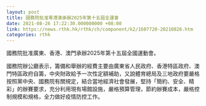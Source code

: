```yaml
---
layout: post
title: 國務院批准粵港澳承辦2025年第十五屆全運會
date: 2021-08-26 17:22:30.000000000 +08:00
link: https://news.rthk.hk/rthk/ch/component/k2/1607720-20210826.htm
categories: rthk
---
```


國務院批准廣東、香港、澳門承辦2025年第十五屆全國運動會。

國務院辦公廳表示，籌備和舉辦的經費主要由廣東省人民政府、香港特區政府、澳門特區政府自籌，中央財政給予一次性定額補助，又說體育總局及三地政府要嚴格按照黨中央、國務院有關規定，結合當地經濟社會發展，堅持「簡約、安全、精彩」的辦賽要求，充分利用現有場館設施，嚴格預算管理，節約辦賽成本，嚴格控制規模和規格，全力做好疫情防控工作。
